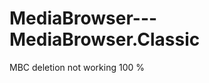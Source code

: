 MediaBrowser---MediaBrowser.Classic
===================================

MBC deletion not working 100 %
